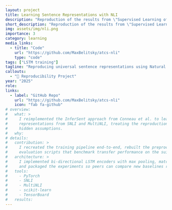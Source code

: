 ```yaml
---
layout: project
title: Learning Sentence Representations with NLI
description: "Reproduction of the results from \"Supervised Learning of Universal Sentence Representations from Natural Language Inference Data\" paper by Conneau et al. (2018)."
short_description: "Reproduction of the results from \"Supervised Learning of Universal Sentence Representations from Natural Language Inference Data\" paper by Conneau et al. (2018)"
img: assets/img/nli.png
importance: 3
category: learning
media_links:
  - title: "Code"
    url: "https://github.com/MaxBelitsky/atcs-nli"
    type: "code"
tags: ["LSTM training"]
tagline: "Reproducing universal sentence representations using Natural Language Inference."
callouts:
  - "📖 Reproducibility Project"
year: "2025"
role: 
links:
  - label: "GitHub Repo"
    url: "https://github.com/MaxBelitsky/atcs-nli"
    icon: "fab fa-github"
# overview:
#   what: >
#     I reimplemented the InferSent approach from Conneau et al. to learn universal sentence
#     representations from SNLI and MultiNLI, treating the reproduction as a deep-dive into the paper’s
#     hidden assumptions.
#   why: 
# details:
#   contribution: >
#     I recreated the training pipeline end-to-end, rebuilt the preprocessing stack, and instrumented
#     evaluation scripts that benchmark transfer performance on the suite of downstream NLP tasks.
#   architecture: >
#     I implemented bi-directional LSTM encoders with max pooling, matched the original hyperparameters,
#     and packaged the experiments so peers can compare new baselines reproducibly.
#   tools:
#     - PyTorch
#     - SNLI
#     - MultiNLI
#     - scikit-learn
#     - TensorBoard
#   results: 
---
```

